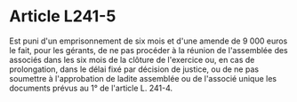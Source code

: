 # Article L241-5

Est puni d'un emprisonnement de six mois et d'une amende de 9 000 euros le fait, pour les gérants, de ne pas procéder à la réunion de l'assemblée des associés dans les six mois de la clôture de l'exercice ou, en cas de prolongation, dans le délai fixé par décision de justice, ou de ne pas soumettre à l'approbation de ladite assemblée ou de l'associé unique les documents prévus au 1° de l'article L. 241-4.

